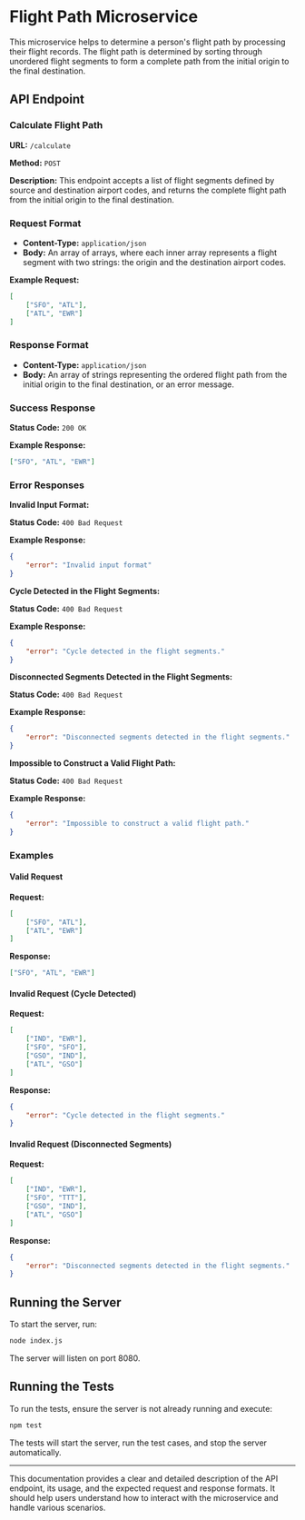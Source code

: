 
# Flight Path Microservice

This microservice helps to determine a person's flight path by processing their flight records. The flight path is determined by sorting through unordered flight segments to form a complete path from the initial origin to the final destination.

## API Endpoint

### Calculate Flight Path

**URL:** `/calculate`

**Method:** `POST`

**Description:** This endpoint accepts a list of flight segments defined by source and destination airport codes, and returns the complete flight path from the initial origin to the final destination.

### Request Format

- **Content-Type:** `application/json`
- **Body:** An array of arrays, where each inner array represents a flight segment with two strings: the origin and the destination airport codes.

**Example Request:**

```json
[
    ["SFO", "ATL"],
    ["ATL", "EWR"]
]
```

### Response Format

- **Content-Type:** `application/json`
- **Body:** An array of strings representing the ordered flight path from the initial origin to the final destination, or an error message.

### Success Response

**Status Code:** `200 OK`

**Example Response:**

```json
["SFO", "ATL", "EWR"]
```

### Error Responses

**Invalid Input Format:**

**Status Code:** `400 Bad Request`

**Example Response:**

```json
{
    "error": "Invalid input format"
}
```

**Cycle Detected in the Flight Segments:**

**Status Code:** `400 Bad Request`

**Example Response:**

```json
{
    "error": "Cycle detected in the flight segments."
}
```

**Disconnected Segments Detected in the Flight Segments:**

**Status Code:** `400 Bad Request`

**Example Response:**

```json
{
    "error": "Disconnected segments detected in the flight segments."
}
```

**Impossible to Construct a Valid Flight Path:**

**Status Code:** `400 Bad Request`

**Example Response:**

```json
{
    "error": "Impossible to construct a valid flight path."
}
```

### Examples

#### Valid Request

**Request:**

```json
[
    ["SFO", "ATL"],
    ["ATL", "EWR"]
]
```

**Response:**

```json
["SFO", "ATL", "EWR"]
```

#### Invalid Request (Cycle Detected)

**Request:**

```json
[
    ["IND", "EWR"], 
    ["SFO", "SFO"], 
    ["GSO", "IND"], 
    ["ATL", "GSO"]
]
```

**Response:**

```json
{
    "error": "Cycle detected in the flight segments."
}
```

#### Invalid Request (Disconnected Segments)

**Request:**

```json
[
    ["IND", "EWR"], 
    ["SFO", "TTT"], 
    ["GSO", "IND"], 
    ["ATL", "GSO"]
]
```

**Response:**

```json
{
    "error": "Disconnected segments detected in the flight segments."
}
```

## Running the Server

To start the server, run:

```sh
node index.js
```

The server will listen on port 8080.

## Running the Tests

To run the tests, ensure the server is not already running and execute:

```sh
npm test
```

The tests will start the server, run the test cases, and stop the server automatically.

---

This documentation provides a clear and detailed description of the API endpoint, its usage, and the expected request and response formats. It should help users understand how to interact with the microservice and handle various scenarios.

